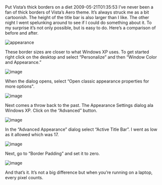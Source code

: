 Put Vista’s thick borders on a diet
2009-05-21T01:35:53
I’ve never been a fan of thick borders of Vista’s Aero theme. It’s always struck me as a bit cartoonish. The height of the title bar is also larger than I like. The other night I went spelunking around to see if I could do something about it. To my surprise it’s not only possible, but is easy to do. Here’s a comparison of before and after.

![appearance](/content/images/blog/PutVistaonaDiet_126C3/appearance.jpg)

These border sizes are closer to what Windows XP uses. To get started right click on the desktop and select “Personalize” and then “Window Color and Appearance.”

![image](/content/images/blog/PutVistaonaDiet_126C3/image.png)

When the dialog opens, select “Open classic appearance properties for more options".

![image](/content/images/blog/PutVistaonaDiet_126C3/image_3.png)

Next comes a throw back to the past. The Appearance Settings dialog ala Windows XP. Click on the “Advanced” button.

![image](/content/images/blog/PutVistaonaDiet_126C3/image_4.png)

In the “Advanced Appearance” dialog select “Active Title Bar”. I went as low as it allowed which was 17.

![image](/content/images/blog/PutVistaonaDiet_126C3/image_5.png)

Next, go to “Border Padding” and set it to zero.

![image](/content/images/blog/PutVistaonaDiet_126C3/image_6.png)

And that’s it. It’s not a big difference but when you’re running on a laptop, every pixel counts.
